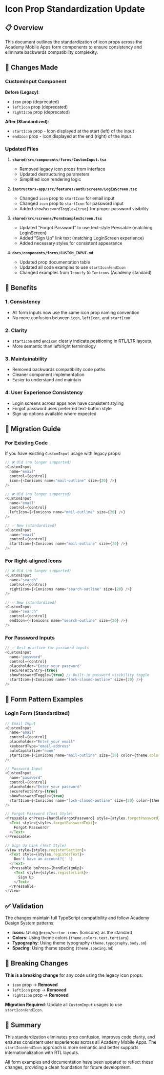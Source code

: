 # Icon Prop Standardization Update

## 📋 Overview

This document outlines the standardization of icon props across the Academy Mobile Apps form components to ensure consistency and eliminate backwards compatibility complexity.

## 🎯 Changes Made

### **CustomInput Component**

**Before (Legacy)**:
- `icon` prop (deprecated)
- `leftIcon` prop (deprecated) 
- `rightIcon` prop (deprecated)

**After (Standardized)**:
- `startIcon` prop - Icon displayed at the start (left) of the input
- `endIcon` prop - Icon displayed at the end (right) of the input

### **Updated Files**

1. **`shared/src/components/forms/CustomInput.tsx`**
   - Removed legacy icon props from interface
   - Updated destructuring parameters
   - Simplified icon rendering logic

2. **`instructors-app/src/features/auth/screens/LoginScreen.tsx`**
   - Changed `icon` prop to `startIcon` for email input
   - Changed `icon` prop to `startIcon` for password input
   - Added `showPasswordToggle={true}` for proper password visibility

3. **`shared/src/screens/FormExamplesScreen.tsx`**
   - Updated "Forgot Password" to use text-style Pressable (matching LoginScreen)
   - Added "Sign Up" link text (matching LoginScreen experience)
   - Added necessary styles for consistent appearance

4. **`docs/components/forms/CUSTOM_INPUT.md`**
   - Updated prop documentation table
   - Updated all code examples to use `startIcon`/`endIcon`
   - Changed examples from `Iconify` to `Ionicons` (Academy standard)

## 🎨 Benefits

### **1. Consistency**
- All form inputs now use the same icon prop naming convention
- No more confusion between `icon`, `leftIcon`, and `startIcon`

### **2. Clarity** 
- `startIcon` and `endIcon` clearly indicate positioning in RTL/LTR layouts
- More semantic than left/right terminology

### **3. Maintainability**
- Removed backwards compatibility code paths
- Cleaner component implementation
- Easier to understand and maintain

### **4. User Experience Consistency**
- Login screens across apps now have consistent styling
- Forgot password uses preferred text-button style
- Sign up options available where expected

## 🔧 Migration Guide

### **For Existing Code**

If you have existing `CustomInput` usage with legacy props:

```typescript
// ❌ Old (no longer supported)
<CustomInput
  name="email" 
  control={control}
  icon={<Ionicons name="mail-outline" size={20} />}
/>

// ❌ Old (no longer supported)  
<CustomInput
  name="email"
  control={control} 
  leftIcon={<Ionicons name="mail-outline" size={20} />}
/>

// ✅ New (standardized)
<CustomInput
  name="email"
  control={control}
  startIcon={<Ionicons name="mail-outline" size={20} />}
/>
```

### **For Right-aligned Icons**

```typescript
// ❌ Old (no longer supported)
<CustomInput
  name="search"
  control={control}
  rightIcon={<Ionicons name="search-outline" size={20} />}
/>

// ✅ New (standardized) 
<CustomInput
  name="search"
  control={control}
  endIcon={<Ionicons name="search-outline" size={20} />}
/>
```

### **For Password Inputs**

```typescript
// ✅ Best practice for password inputs
<CustomInput
  name="password"
  control={control}
  placeholder="Enter your password"
  secureTextEntry={true}
  showPasswordToggle={true} // Built-in password visibility toggle
  startIcon={<Ionicons name="lock-closed-outline" size={20} />}
/>
```

## 📱 Form Pattern Examples

### **Login Form (Standardized)**

```typescript
// Email Input
<CustomInput
  name="email"
  control={control}
  placeholder="Enter your email"
  keyboardType="email-address"
  autoCapitalize="none"
  startIcon={<Ionicons name="mail-outline" size={20} color={theme.colors.text.tertiary} />}
/>

// Password Input  
<CustomInput
  name="password"
  control={control}
  placeholder="Enter your password"
  secureTextEntry={true}
  showPasswordToggle={true}
  startIcon={<Ionicons name="lock-closed-outline" size={20} color={theme.colors.text.tertiary} />}
/>

// Forgot Password (Text Style)
<Pressable onPress={handleForgotPassword} style={styles.forgotPassword}>
  <Text style={styles.forgotPasswordText}>
    Forgot Password?
  </Text>
</Pressable>

// Sign Up Link (Text Style)
<View style={styles.registerSection}>
  <Text style={styles.registerText}>
    Don't have an account?{' '}
  </Text>
  <Pressable onPress={handleSignUp}>
    <Text style={styles.registerLink}>
      Sign Up
    </Text>
  </Pressable>
</View>
```

## ✅ Validation

The changes maintain full TypeScript compatibility and follow Academy Design System patterns:

- **Icons**: Using `@expo/vector-icons` (Ionicons) as the standard
- **Colors**: Using theme colors (`theme.colors.text.tertiary`)
- **Typography**: Using theme typography (`theme.typography.body.sm`)
- **Spacing**: Using theme spacing (`theme.spacing.md`)

## 🚨 Breaking Changes

**This is a breaking change** for any code using the legacy icon props:

- `icon` prop → **Removed** 
- `leftIcon` prop → **Removed**
- `rightIcon` prop → **Removed**

**Migration Required**: Update all `CustomInput` usages to use `startIcon`/`endIcon`.

## 🎉 Summary

This standardization eliminates prop confusion, improves code clarity, and ensures consistent user experiences across all Academy Mobile Apps. The `startIcon`/`endIcon` approach is more semantic and better supports internationalization with RTL layouts.

All form examples and documentation have been updated to reflect these changes, providing a clean foundation for future development.